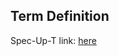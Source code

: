 ## Term Definition

Spec-Up-T link: <a href='https://weboftrust.github.io/WOT-terms/docs/glossary/listed-identifier'>here</a>
